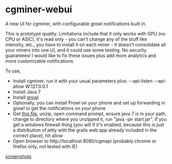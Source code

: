 cgminer-webui
=============

A new UI for cgminer, with configurable growl notifications built in.

This is prototype quality. Limitations include that it only works with GPU (no CPU or ASIC), it's read only - you can't
change any of the stuff like intensity, etc., you have to install it on each miner - it doesn't consolidate all your
miners into one UI, and it could use some testing. No security guarantees! I would like to fix these issues plus add
more analytics and more customizable notifications.

To use,
* Install cgminer, run it with your usual parameters plus: --api-listen --api-allow W:127.0.0.1
* Install Java 7
* Install [growl](http://www.growlforwindows.com/gfw/)
* Optionally, you can install Prowl on your phone and set up forwarding in growl to get the notifications on your phone
* Get [this file](https://dl.dropboxusercontent.com/u/8425729/mining-webui-jetty.zip), unzip, open command prompt, ensure java 7
is in your path, change to directory where you unzipped it, run "java -jar start.jar". If you get a windows firewall
thing (you will if it's enabled, because this is just a distribution of jetty with the grails web app already included
in the correct place), hit allow
* Open browser to http://localhost:8080/cgmapi (probably chrome or firefox only, not tested with IE)

[screenshots](http://imgur.com/a/0JpDX)

